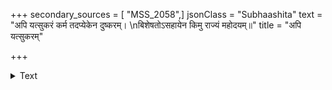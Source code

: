 +++
secondary_sources = [ "MSS_2058",]
jsonClass = "Subhaashita"
text = "अपि यत्सुकरं कर्म तदप्येकेन दुष्करम्।  \nबिशेषतोऽसहायेन किमु राज्यं महोदयम्॥"
title = "अपि यत्सुकरम्"

+++

<details><summary>Text</summary>

अपि यत्सुकरं कर्म तदप्येकेन दुष्करम्।  
बिशेषतोऽसहायेन किमु राज्यं महोदयम्॥
</details>
